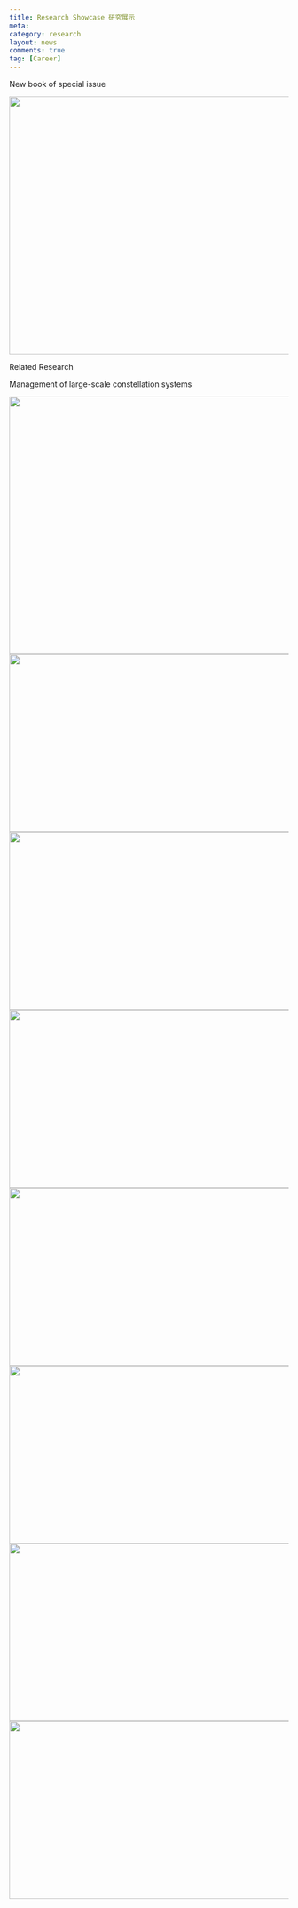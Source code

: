 ```yaml
---
title: Research Showcase 研究展示
meta: 
category: research
layout: news
comments: true
tag: [Career]
---
```


New book of special issue

<img src="{{site.url}}/images/posts/MDPIBook1.jpg" alt="" width="640" height="464" title="" align="" />

Related Research 


Management of large-scale constellation systems

<img src="{{site.url}}/images/posts/constellation.jpg" alt="" width="640" height="464" title="" align="" />


<!--
<img src="{{site.url}}/images/posts/ProjectJNU (1).JPG " alt="" width="640" height="320" title="" align="" />
<img src="{{site.url}}/images/posts/ProjectJNU (2).JPG " alt="" width="640" height="320" title="" align="" />
<img src="{{site.url}}/images/posts/ProjectJNU (3).JPG " alt="" width="640" height="320" title="" align="" />
<img src="{{site.url}}/images/posts/ProjectJNU (4).JPG " alt="" width="640" height="320" title="" align="" />
<img src="{{site.url}}/images/posts/ProjectJNU (5).JPG " alt="" width="640" height="320" title="" align="" />
<img src="{{site.url}}/images/posts/ProjectJNU (6).JPG " alt="" width="640" height="320" title="" align="" />
<img src="{{site.url}}/images/posts/ProjectJNU (7).JPG " alt="" width="640" height="320" title="" align="" />
<img src="{{site.url}}/images/posts/ProjectJNU (8).JPG " alt="" width="640" height="320" title="" align="" />
<img src="{{site.url}}/images/posts/ProjectJNU (9).JPG " alt="" width="640" height="320" title="" align="" />
-->


<img src="{{site.url}}/images/posts/Proj1.JPG " alt="" width="640" height="320" title="" align="" />

<img src="{{site.url}}/images/posts/Proj2.JPG " alt="" width="640" height="320" title="" align="" />

<img src="{{site.url}}/images/posts/Proj3.JPG " alt="" width="640" height="320" title="" align="" />

<img src="{{site.url}}/images/posts/Proj4.JPG " alt="" width="640" height="320" title="" align="" />

<img src="{{site.url}}/images/posts/Proj5.JPG " alt="" width="640" height="320" title="" align="" />

<img src="{{site.url}}/images/posts/Proj6.JPG " alt="" width="640" height="320" title="" align="" />

<img src="{{site.url}}/images/posts/Proj7.JPG " alt="" width="640" height="320" title="" align="" />